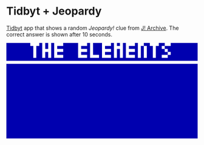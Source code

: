 # Tidbyt + Jeopardy

[Tidbyt](https://tidbyt.com/) app that shows a random *Jeopardy!* clue from [J! Archive](https://j-archive.com/). The correct answer is shown after 10 seconds.

![Screenshot](screenshot.webp)
